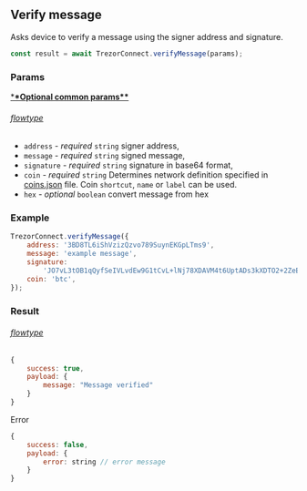 ## Verify message

Asks device to
verify a message using the signer address and signature.

```javascript
const result = await TrezorConnect.verifyMessage(params);
```

### Params

[\***\*Optional common params\*\***](commonParams.md)

###### [flowtype](../../src/js/types/params.js#L156-L161)

-   `address` - _required_ `string` signer address,
-   `message` - _required_ `string` signed message,
-   `signature` - _required_ `string` signature in base64 format,
-   `coin` - _required_ `string` Determines network definition specified in [coins.json](../../src/data/coins.json) file. Coin `shortcut`, `name` or `label` can be used.
-   `hex` - _optional_ `boolean` convert message from hex

### Example

```javascript
TrezorConnect.verifyMessage({
    address: '3BD8TL6iShVzizQzvo789SuynEKGpLTms9',
    message: 'example message',
    signature:
        'JO7vL3tOB1qQyfSeIVLvdEw9G1tCvL+lNj78XDAVM4t6UptADs3kXDTO2+2ZeEOLFL4/+wm+BBdSpo3kb3Cnsas=',
    coin: 'btc',
});
```

### Result

###### [flowtype](../../src/js/types/response.js#L133-L136)

```javascript
{
    success: true,
    payload: {
        message: "Message verified"
    }
}
```

Error

```javascript
{
    success: false,
    payload: {
        error: string // error message
    }
}
```
